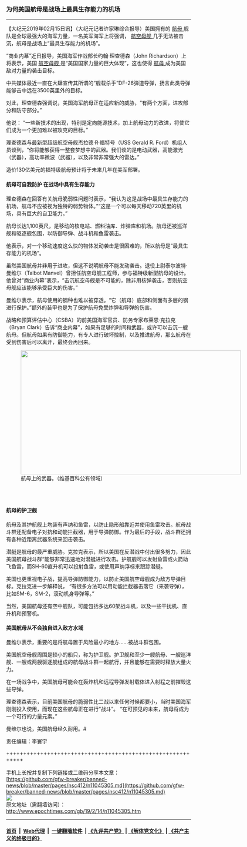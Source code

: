 ### 为何美国航母是战场上最具生存能力的机场
------------------------

<p>
 【大纪元2019年02月15日讯】（大纪元记者许家琳综合报导）美国拥有的
 <a href="http://www.epochtimes.com/gb/tag/%E8%88%AA%E6%AF%8D.html">
  航母
 </a>
 舰队是全球最强大的海军力量，一名美军海军上将强调，
 <a href="http://www.epochtimes.com/gb/tag/%E8%88%AA%E7%A9%BA%E6%AF%8D%E8%88%B0.html">
  航空母舰
 </a>
 几乎无法被击沉，航母是战场上“最具生存能力的机场”。
</p>
<p>
 “商业内幕”近日报导，美国海军作战部长约翰‧理查德森（John Richardson）上将表示，美国
 <a href="http://www.epochtimes.com/gb/tag/%E8%88%AA%E7%A9%BA%E6%AF%8D%E8%88%B0.html">
  航空母舰
 </a>
 是“美国国家力量的巨大体现”，这也使得
 <a href="http://www.epochtimes.com/gb/tag/%E8%88%AA%E6%AF%8D.html">
  航母
 </a>
 成为美国敌对力量的袭击目标。
</p>
<p>
 中共媒体最近一直在大肆宣传其所谓的“舰载杀手”DF-26弹道导弹，扬言此类导弹能够击中远在3500英里外的目标。
</p>
<p>
 对此，理查德森强调说，美国海军航母正在适应新的威胁，“有两个方面，进攻部分和防守部分。”
</p>
<p>
 他说： “一些新技术的出现，特别是定向能源技术，加上航母动力的改进，将使它们成为一个更加难以被攻克的目标。”
</p>
<p>
 理查德森与最新型超级航空母舰杰拉德‧R‧福特号（USS Gerald R. Ford）机组人员谈到，“你将能够获得一整套梦想中的武器。我们谈的是电动武器，高能激光（武器），高功率微波（武器），以及非常非常强大的雷达。”
</p>
<p>
 造价130亿美元的福特级航母预计将于未来几年在美军部署。
</p>
<div class="video_fit_container">
</div>
<h4>
 航母可自我防护 在战场中具有生存能力
</h4>
<p>
 理查德森在回答有关航母脆弱性问题时表示，“我认为这是战场中最具生存能力的机场，航母不应被视为独特的弱势物体。”“这是一个可以每天移动720英里的机场，具有巨大的自卫能力。”
</p>
<p>
 航母长达1,100英尺，是移动的核电站、燃料油库、炸弹库和机场。航母还被巡洋舰和驱逐舰包围，以防御导弹、战斗机和鱼雷袭击。
</p>
<p>
 他表示，对一个移动速度这么快的物体发动袭击是很困难的，所以航母是“最具生存能力的机场”。
</p>
<p>
 虽然美国航母并非用于进攻，但这不说明航母不能发动袭击。退役上尉泰尔波特‧曼维尔（Talbot Manvel）曾担任航空母舰工程师，参与福特级新型航母的设计。他曾对“商业内幕”表示，“击沉航空母舰是不可能的，除非用核弹袭击，否则航空母舰应该能够承受巨大的伤害。”
</p>
<p>
 曼维尔表示，航母使用的钢种也难以被穿透。“它（航母）底部和侧面有多层的钢进行保护。”额外的装甲也是为了保护航母免受炸弹和导弹的伤害。
</p>
<p>
 战略和预算评估中心（CSBA）的前美国海军官员、防务专家布莱恩‧克拉克（Bryan Clark）告诉“商业内幕”，如果有足够的时间和武器，或许可以击沉一艘航母。但航母如果有防御能力，有专人进行破坏控制，以及推进航母，那么航母在受到伤害后可以离开，最终会再回来。
</p>
<figure class="wp-caption aligncenter" id="attachment_11045371" style="width: 600px">
 <a href="http://i.epochtimes.com/assets/uploads/2019/02/Navy_laser_shoots_drone..jpg">
  <img alt="" class="size-large wp-image-11045371" height="337" src="http://i.epochtimes.com/assets/uploads/2019/02/Navy_laser_shoots_drone.-600x337.jpg" width="600"/>
 </a>
 <br/><figcaption class="wp-caption-text">
  航母上的武器。（维基百科公有领域）
 </figcaption><br/>
</figure><br/>
<h4>
 航母的护卫舰
</h4>
<p>
 航母及其护航舰上均装有声纳和鱼雷，以防止隐形船靠近并使用鱼雷攻击。航母战斗群还配备电子对抗和动能拦截器，用于导弹防御。作为最后的手段，战斗群还拥有各种近距离武器系统来回击袭击。
</p>
<p>
 潜艇是航母的最严重威胁。克拉克表示，所以美国在反潜战中付出很多努力，因此美国航母战斗群“能够非常迅速地对潜艇进行攻击。护航舰可以发射鱼雷或火箭助飞鱼雷，而SH-60直升机可以投射鱼雷，或使用声纳浮标来跟踪潜艇。
</p>
<p>
 美国也更重视电子战，提高导弹防御能力，以防止美国航空母舰成为敌方导弹目标。克拉克进一步解释说， “有很多方法可以用动能拦截器击落它（来袭导弹），比如SM-6，SM-2，滚动机身导弹等。”
</p>
<p>
 当然，美国航母还有空中舰队，可能包括多达60架战斗机，以及一些干扰机、直升机和预警机。
</p>
<h4>
 美国航母从不会独自进入敌方水域
</h4>
<p>
 曼维尔表示，重要的是将航母置于风险最小的地方……被战斗群包围。
</p>
<p>
 美国航空母舰周围是较小的船只，称为护卫舰。护卫舰和至少一艘航母、一艘巡洋舰、一艘或两艘驱逐舰组成的航母战斗群一起航行，并且能够在需要时释放大量火力。
</p>
<p>
 在一场战争中，美国航母可能会在轰炸机和远程导弹发射载体进入射程之前摧毁这些导弹。
</p>
<p>
 理查德森表示，目前美国航母的脆弱性比二战以来任何时候都要小，当时美国海军刚刚投入使用，而现在这些航母正在进行“战斗”。 “在可预见的未来，航母将成为一个可行的力量元素。”
</p>
<p>
 曼维尔也说，美国航母经久耐用。#
</p>
<div class="video_fit_container">
</div>
<p>
 责任编辑：李寰宇
</p>

+++++++++++++++++++++++++++++++++++++++++++++++++++++++++++<br/><br/>
手机上长按并复制下列链接或二维码分享本文章：<br/>
[https://github.com/gfw-breaker/banned-news/blob/master/pages/nsc412/n11045305.md](https://github.com/gfw-breaker/banned-news/blob/master/pages/nsc412/n11045305.md)<br/>
[<img src='https://github.com/gfw-breaker/banned-news/blob/master/pages/nsc412/n11045305.md.png'/>](https://github.com/gfw-breaker/banned-news/blob/master/pages/nsc412/n11045305.md)<br/>
原文地址（需翻墙访问）：http://www.epochtimes.com/gb/19/2/14/n11045305.htm


------------------------
#### [首页](https://github.com/gfw-breaker/banned-news/blob/master/README.md) &nbsp;|&nbsp; [Web代理](https://github.com/labour-camp/helloworld) &nbsp;|&nbsp; [一键翻墙软件](https://github.com/gfw-breaker/nogfw/blob/master/README.md) &nbsp;| [《九评共产党》](https://github.com/gfw-breaker/9ping.md/blob/master/README.md#九评之一评共产党是什么) | [《解体党文化》](https://github.com/gfw-breaker/jtdwh.md/blob/master/README.md) | [《共产主义的终极目的》](https://github.com/gfw-breaker/gczydzjmd.md/blob/master/README.md)

